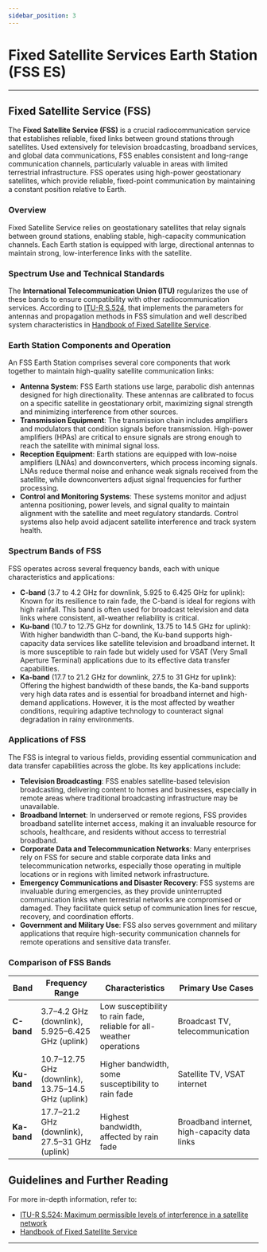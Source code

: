 ```yaml
---
sidebar_position: 3
---
```


# Fixed Satellite Services Earth Station (FSS ES)

---

## Fixed Satellite Service (FSS)

The **Fixed Satellite Service (FSS)** is a crucial radiocommunication service that establishes reliable, 
fixed links between ground stations through satellites. Used extensively for television broadcasting, 
broadband services, and global data communications, FSS enables consistent and long-range communication
 channels, particularly valuable in areas with limited terrestrial infrastructure. FSS operates using 
 high-power geostationary satellites, which provide reliable, fixed-point communication by maintaining
 a constant position relative to Earth.

### Overview

Fixed Satellite Service relies on geostationary satellites that relay signals between ground stations, 
enabling stable, high-capacity communication channels. Each Earth station is equipped with large, 
directional antennas to maintain strong, low-interference links with the satellite.

### Spectrum Use and Technical Standards

The **International Telecommunication Union (ITU)** regularizes the use of these bands to ensure compatibility with other
radiocommunication services. According to [ITU-R S.524](https://www.itu.int/rec/R-REC-S.524/en), that implements the parameters for antennas and propagation methods in FSS simulation 
and well described system characteristics in [Handbook of Fixed Satellite Service](https://www.itu.int/dms_pub/itu-r/opb/hdb/R-HDB-35-2019-PDF-E.pdf).

### Earth Station Components and Operation

An FSS Earth Station comprises several core components that work together to maintain high-quality satellite communication links:

- **Antenna System**: FSS Earth stations use large, parabolic dish antennas designed for high directionality. These antennas are calibrated to focus on a specific satellite in geostationary orbit, maximizing signal strength and minimizing interference from other sources.
- **Transmission Equipment**: The transmission chain includes amplifiers and modulators that condition signals before transmission. High-power amplifiers (HPAs) are critical to ensure signals are strong enough to reach the satellite with minimal signal loss.
- **Reception Equipment**: Earth stations are equipped with low-noise amplifiers (LNAs) and downconverters, which process incoming signals. LNAs reduce thermal noise and enhance weak signals received from the satellite, while downconverters adjust signal frequencies for further processing.
- **Control and Monitoring Systems**: These systems monitor and adjust antenna positioning, power levels, and signal quality to maintain alignment with the satellite and meet regulatory standards. Control systems also help avoid adjacent satellite interference and track system health.

### Spectrum Bands of FSS

FSS operates across several frequency bands, each with unique characteristics and applications:

- **C-band** (3.7 to 4.2 GHz for downlink, 5.925 to 6.425 GHz for uplink): Known for its resilience to rain fade, the C-band is ideal for regions with high rainfall. This band is often used for broadcast television and data links where consistent, all-weather reliability is critical.
- **Ku-band** (10.7 to 12.75 GHz for downlink, 13.75 to 14.5 GHz for uplink): With higher bandwidth than C-band, the Ku-band supports high-capacity data services like satellite television and broadband internet. It is more susceptible to rain fade but widely used for VSAT (Very Small Aperture Terminal) applications due to its effective data transfer capabilities.
- **Ka-band** (17.7 to 21.2 GHz for downlink, 27.5 to 31 GHz for uplink): Offering the highest bandwidth of these bands, the Ka-band supports very high data rates and is essential for broadband internet and high-demand applications. However, it is the most affected by weather conditions, requiring adaptive technology to counteract signal degradation in rainy environments.

### Applications of FSS

The FSS is integral to various fields, providing essential communication and data transfer capabilities across the globe. Its key applications include:

- **Television Broadcasting**: FSS enables satellite-based television broadcasting, delivering content to homes and businesses, especially in remote areas where traditional broadcasting infrastructure may be unavailable.
- **Broadband Internet**: In underserved or remote regions, FSS provides broadband satellite internet access, making it an invaluable resource for schools, healthcare, and residents without access to terrestrial broadband.
- **Corporate Data and Telecommunication Networks**: Many enterprises rely on FSS for secure and stable corporate data links and telecommunication networks, especially those operating in multiple locations or in regions with limited network infrastructure.
- **Emergency Communications and Disaster Recovery**: FSS systems are invaluable during emergencies, as they provide uninterrupted communication links when terrestrial networks are compromised or damaged. They facilitate quick setup of communication lines for rescue, recovery, and coordination efforts.
- **Government and Military Use**: FSS also serves government and military applications that require high-security communication channels for remote operations and sensitive data transfer.

### Comparison of FSS Bands

| Band          | Frequency Range                          | Characteristics                                       | Primary Use Cases                          |
|---------------|-----------------------------------------|-------------------------------------------------------|--------------------------------------------|
| **C-band**    | 3.7–4.2 GHz (downlink), 5.925–6.425 GHz (uplink) | Low susceptibility to rain fade, reliable for all-weather operations | Broadcast TV, telecommunication            |
| **Ku-band**   | 10.7–12.75 GHz (downlink), 13.75–14.5 GHz (uplink) | Higher bandwidth, some susceptibility to rain fade    | Satellite TV, VSAT internet                |
| **Ka-band**   | 17.7–21.2 GHz (downlink), 27.5–31 GHz (uplink)    | Highest bandwidth, affected by rain fade              | Broadband internet, high-capacity data links |

## Guidelines and Further Reading

For more in-depth information, refer to:
- [ITU-R S.524: Maximum permissible levels of interference in a satellite network](https://www.itu.int/rec/R-REC-S.524/en)
- [Handbook of Fixed Satellite Service](https://www.itu.int/dms_pub/itu-r/opb/hdb/R-HDB-35-2019-PDF-E.pdf)

---